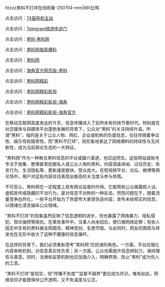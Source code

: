 tttzzz黑料不打烊在线观看-250704-mm|881比鸭

点击访问：<a href="https://74mao.com/">74猫导航主站</a>

点击访问：<a href="https://74mao.com/">Telegram频道传送门</a>

点击访问：<a href="https://heiliaolvzlu3.pages.dev">黑料·黑料网</a>

点击访问：<a href="https://heiliaoyvnrda.pages.dev">黑料网独家爆料</a>

点击访问：<a href="https://fge-7ja.pages.dev/">黑料网</a>

点击访问：<a href="https://haef.pages.dev/">海角官方网页版-黑料</a>

点击访问：<a href="https://qfwfg.pages.dev/">黑料网精彩</a>

点击访问：<a href="https://tyer.pages.dev/">黑料网精彩影视</a>

点击访问：<a href="https://sdfsh.pages.dev/">黑料网精彩影视-海角</a>

点击访问：<a href="https://ert-6he.pages.dev/">黑料网精彩影视-海角官方</a>

在移动互联网高度发达的今天，信息传播进入了前所未有的快节奏时代。特别是在社交媒体与自媒体平台蓬勃发展的背景下，公众对“黑料”的关注持续升温。所谓“黑料”，指的是关于公众人物、网红、企业或机构的负面信息，往往伴随着争议性、娱乐性和猎奇性。而“黑料不打烊”，则形象地表达了网络爆料的持续性与无间断性，成为当前舆论生态的一大特征。

“黑料网”作为一种聚合黑料信息的平台或媒介渠道，也应运而生。这些网站或账号专注于收集、整理甚至挖掘名人或公众人物的黑料，内容涵盖绯闻、过往历史、失言行为、生活隐私等，更新速度极快，受众庞大。在短视频平台、论坛、微博等舆论场中，用户对这些内容往往表现出极高的关注度与参与热情。

不可否认，黑料网在一定程度上具有舆论监督的作用。它能帮助公众揭露假人设、虚假宣传或隐藏的不当行为，是对信息不对称的一种反击。然而问题在于，随着流量竞争白热化，一些平台开始为了热度夸大甚至伪造内容，发布未经核实的信息，以情绪化语言操纵公众情绪。

“黑料不打烊”的现象虽然反映了信息透明的进步，但也暴露了网络暴力、隐私侵犯、舆论操控等隐忧。在某些事件中，当事人尚未回应，便已被网络定罪；有些人因无中生有的黑料被全网围攻，精神受创、名誉尽毁。与此同时，网友的围观与转发也在无形中放大了这种不健康的信息循环。

在这样的背景下，我们必须重新思考“黑料网”应扮演的角色。一方面，平台应强化内容审核机制，对信息真实性负责；另一方面，公众也需提升信息辨别力，保持理性与善意。同时，法律和监管机制也应加强介入，明确界限，防止“黑料”成为伤人的工具。

“黑料不打烊”是现实，但“传播不失度”“监督不越界”更应成为共识。唯有如此，网络空间才能既保持公开透明，又不失温度与公正。


